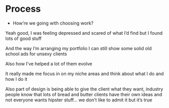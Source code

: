# Process

- How’re we going with choosing work?

Yeah good, I was feeling depressed and scared of what I’d find but I found lots of good stuff

And the way I’m arranging my portfolio I can still show some solid old school ads for unsexy clients

Also how I’ve helped a lot of them evolve

It really made me focus in on my niche areas and think about what I do and how I do it

Also part of design is being able to give the client what they want, industry people know that lots of bread and butter clients have their own ideas and not everyone wants hipster stuff… we don’t like to admit it but it’s true
